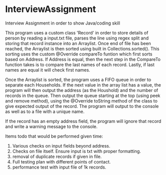 # InterviewAssignment
Interview Assignment in order to show Java/coding skill

This program uses a custom class 'Record' in order to store details of person by reading a input.txt file, parses the line using regex split and storing
that record instance into an Arraylist. Once end of file has been reached, the Arraylist is then sorted using built in Collections.sorted(). This sorting uses the custom @Override compareTo funtion which first sorts based on Address. If Address is equal, then the next step in the CompareTo function takes is to compare the last names of each record. Lastly, if last names are equal it will check first names. 

Once the Arraylist is sorted, the program uses a FIFO queue in order to separate each Households. If the next value in the array list has a value, the program will then output the address (as the Houshold) and the number of records in the queue. Then output the queue starting at the top (using peek and remove method), using the @Override toString method of the class to give expected output of the record. The program will output to the console as well as to a file with a unique name.

If the record has an empty address field, the program will ignore that record and write a warning message to the console.

Items todo that would be performed given time:
1. Various checks on input fields beyond address.
2. Checks on file itself. Ensure input is txt with proper formatting.
3. removal of duplicate records if given in file.
4. Full testing plan with different points of contact.
5. performance test with input file of 1k records.
